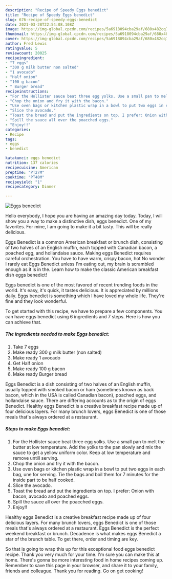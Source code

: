 ```yaml
---
description: "Recipe of Speedy Eggs benedict"
title: "Recipe of Speedy Eggs benedict"
slug: 676-recipe-of-speedy-eggs-benedict
date: 2021-03-28T22:54:08.108Z
image: https://img-global.cpcdn.com/recipes/5a6918094cba29af/680x482cq70/eggs-benedict-recipe-main-photo.jpg
thumbnail: https://img-global.cpcdn.com/recipes/5a6918094cba29af/680x482cq70/eggs-benedict-recipe-main-photo.jpg
cover: https://img-global.cpcdn.com/recipes/5a6918094cba29af/680x482cq70/eggs-benedict-recipe-main-photo.jpg
author: Fred Lewis
ratingvalue: 5
reviewcount: 20025
recipeingredient:
- "7 eggs"
- "300 g milk butter non salted"
- "1 avocado"
- "Half onion"
- "100 g bacon"
- " Burger bread"
recipeinstructions:
- "For the Hollister sauce beat three egg yolks. Use a small pan to melt the butter at low temperature. Add the yolks to the pan slowly and mix the sauce to get a yellow uniform color. Keep at low temperature and remove untill serving."
- "Chop the onion and fry it with the bacon."
- "Use oven bags or kitchen plastic wrap in a bowl to put two eggs in each bag, une for serving. Tie the bags and boil them for 7 minutes for the inside part to be half cooked."
- "Slice the avocado."
- "Toast the bread and put the ingredients on top. I prefer: Onion with bacon, avocado and poached eggs."
- "Spill the sauce all over the poacched eggs."
- "Enjoy!!"
categories:
- Recipe
tags:
- eggs
- benedict

katakunci: eggs benedict 
nutrition: 137 calories
recipecuisine: American
preptime: "PT27M"
cooktime: "PT40M"
recipeyield: "1"
recipecategory: Dinner

---
```



![Eggs benedict](https://img-global.cpcdn.com/recipes/5a6918094cba29af/680x482cq70/eggs-benedict-recipe-main-photo.jpg)

Hello everybody, I hope you are having an amazing day today. Today, I will show you a way to make a distinctive dish, eggs benedict. One of my favorites. For mine, I am going to make it a bit tasty. This will be really delicious.

Eggs Benedict is a common American breakfast or brunch dish, consisting of two halves of an English muffin, each topped with Canadian bacon, a poached egg, and hollandaise sauce. Making eggs Benedict requires careful orchestration. You have to have warm, crispy bacon, hot No wonder I rarely eat Eggs Benedict unless I&#39;m eating out, my brain is scrambled enough as it is in the. Learn how to make the classic American breakfast dish eggs benedict!

Eggs benedict is one of the most favored of recent trending foods in the world. It's easy, it's quick, it tastes delicious. It is appreciated by millions daily. Eggs benedict is something which I have loved my whole life. They're fine and they look wonderful.


To get started with this recipe, we have to prepare a few components. You can have eggs benedict using 6 ingredients and 7 steps. Here is how you can achieve that.

<!--inarticleads1-->

##### The ingredients needed to make Eggs benedict:

1. Take 7 eggs
1. Make ready 300 g milk butter (non salted)
1. Make ready 1 avocado
1. Get Half onion
1. Make ready 100 g bacon
1. Make ready  Burger bread


Eggs Benedict is a dish consisting of two halves of an English muffin, usually topped with smoked bacon or ham (sometimes known as back bacon, which in the USA is called Canadian bacon), poached eggs, and hollandaise sauce. There are differing accounts as to the origin of eggs Benedict. Healthy eggs Benedict is a creative breakfast recipe made up of four delicious layers. For many brunch lovers, eggs Benedict is one of those meals that&#39;s always ordered at a restaurant. 

<!--inarticleads2-->

##### Steps to make Eggs benedict:

1. For the Hollister sauce beat three egg yolks. Use a small pan to melt the butter at low temperature. Add the yolks to the pan slowly and mix the sauce to get a yellow uniform color. Keep at low temperature and remove untill serving.
1. Chop the onion and fry it with the bacon.
1. Use oven bags or kitchen plastic wrap in a bowl to put two eggs in each bag, une for serving. Tie the bags and boil them for 7 minutes for the inside part to be half cooked.
1. Slice the avocado.
1. Toast the bread and put the ingredients on top. I prefer: Onion with bacon, avocado and poached eggs.
1. Spill the sauce all over the poacched eggs.
1. Enjoy!!


Healthy eggs Benedict is a creative breakfast recipe made up of four delicious layers. For many brunch lovers, eggs Benedict is one of those meals that&#39;s always ordered at a restaurant. Eggs Benedict is the perfect weekend breakfast or brunch. Decadence is what makes eggs Benedict a star of the brunch table. To get there, order and timing are key. 

So that is going to wrap this up for this exceptional food eggs benedict recipe. Thank you very much for your time. I'm sure you can make this at home. There's gonna be more interesting food in home recipes coming up. Remember to save this page in your browser, and share it to your family, friends and colleague. Thank you for reading. Go on get cooking!
